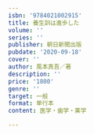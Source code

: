 ```yaml
---
isbn: '9784021002915'
title: 養生訓は進歩した
volume: ''
series: ''
publisher: 朝日新聞出版
pubdate: '2020-09-18'
cover: ''
author: 風本真吾／著
description: ''
price: '1800'
genre: ''
target: 一般
format: 単行本
content: 医学・歯学・薬学

---
```


